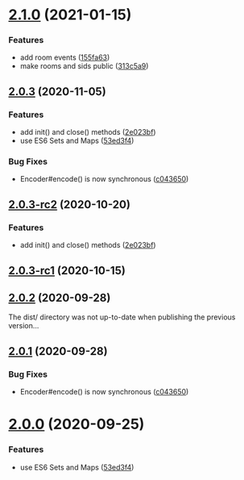 # [2.1.0](https://github.com/socketio/socket.io-adapter/compare/2.0.3...2.1.0) (2021-01-15)


### Features

* add room events ([155fa63](https://github.com/socketio/socket.io-adapter/commit/155fa6333a504036e99a33667dc0397f6aede25e))
* make rooms and sids public ([313c5a9](https://github.com/socketio/socket.io-adapter/commit/313c5a9fb60d913cd3a866001d67516399d8ee2f))


## [2.0.3](https://github.com/socketio/socket.io-adapter/compare/1.1.2...2.0.3) (2020-11-05)

### Features

* add init() and close() methods ([2e023bf](https://github.com/socketio/socket.io-adapter/commit/2e023bf2b651e543a34147fab19497fbdb8bdb72))
* use ES6 Sets and Maps ([53ed3f4](https://github.com/socketio/socket.io-adapter/commit/53ed3f4099c073546c66d911a95171adcefc524c))

### Bug Fixes

* Encoder#encode() is now synchronous ([c043650](https://github.com/socketio/socket.io-adapter/commit/c043650f1c6e58b20364383103314ddc733e4615))



## [2.0.3-rc2](https://github.com/socketio/socket.io-adapter/compare/2.0.3-rc1...2.0.3-rc2) (2020-10-20)


### Features

* add init() and close() methods ([2e023bf](https://github.com/socketio/socket.io-adapter/commit/2e023bf2b651e543a34147fab19497fbdb8bdb72))



## [2.0.3-rc1](https://github.com/socketio/socket.io-adapter/compare/2.0.2...2.0.3-rc1) (2020-10-15)



## [2.0.2](https://github.com/socketio/socket.io-adapter/compare/2.0.1...2.0.2) (2020-09-28)

The dist/ directory was not up-to-date when publishing the previous version...



## [2.0.1](https://github.com/socketio/socket.io-adapter/compare/2.0.0...2.0.1) (2020-09-28)


### Bug Fixes

* Encoder#encode() is now synchronous ([c043650](https://github.com/socketio/socket.io-adapter/commit/c043650f1c6e58b20364383103314ddc733e4615))



# [2.0.0](https://github.com/socketio/socket.io-adapter/compare/1.1.2...2.0.0) (2020-09-25)


### Features

* use ES6 Sets and Maps ([53ed3f4](https://github.com/socketio/socket.io-adapter/commit/53ed3f4099c073546c66d911a95171adcefc524c))
